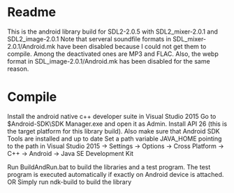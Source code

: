 # Readme
This is the android library build for SDL2-2.0.5 with SDL2_mixer-2.0.1 and SDL2_image-2.0.1
Note that serveral soundfile formats in SDL_mixer-2.0.1/Android.mk have been disabled because I could not get them to compile. Among the deactivated ones are MP3 and FLAC.
Also, the webp format in SDL_image-2.0.1/Android.mk has been disabled for the same reason.

# Compile
Install the android native c++ developer suite in Visual Studio 2015
Go to $Android-SDK\SDK Manager.exe and open it as Admin. Install API 26 (this is the target platform for this library build). Also make sure that Android SDK Tools are installed and up to date
Set a path variable JAVA_HOME pointing to the path in Visual Studio 2015 -> Settings -> Options -> Cross Platform -> C++ -> Android -> Java SE Development Kit

Run BuildAndRun.bat to build the libraries and a test program. The test program is executed automatically if exactly on Android device is attached.
OR 
Simply run ndk-build to build the library
